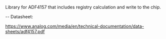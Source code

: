 Library for ADF4157 that includes registry calculation and write to the chip.

--
Datasheet:

https://www.analog.com/media/en/technical-documentation/data-sheets/adf4157.pdf
